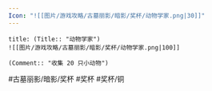 ```yaml
---
Icon: "![[图片/游戏攻略/古墓丽影/暗影/奖杯/动物学家.png|30]]"
---
```

```ad-common-bronze-trophy
title: (Title:: "动物学家")
![[图片/游戏攻略/古墓丽影/暗影/奖杯/动物学家.png|100]]

(Comment:: "收集 20 只小动物")
```

#古墓丽影/暗影/奖杯 #奖杯 #奖杯/铜
